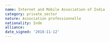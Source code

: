```yaml
---
name: Internet and Mobile Association of India 
category: private_sector
nature: Association professionnelle 
nationality: Inde
alliance: 
date_signed: '2018-11-12'
---
```

    